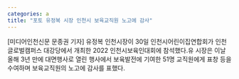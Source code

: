 ```yaml
---
categories: a
title: "포토 유정복 시장 인천시 보육교직원 노고에 감사"
---
```

[미디어인천신문 문종권 기자] 유정복 인천시장이 30일 인천시어린이집연합회가 인천글로벌캠퍼스 대강당에서 개최한 2022 인천시보육인대회에 참석했다.유 시장은 이날 올해 3년 만에 대면행사로 열린 행사에서 보육발전에 기여한 51명 교직원에게 표창 등을 수여하며 보육교직원의 노고에 감사를 표했다.